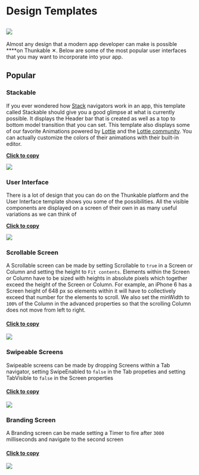 # Design Templates

## ![](../../.gitbook/assets/template-icon.png)

Almost any design that a modern app developer can make is possible ****on Thunkable ✕. Below are some of the most popular user interfaces that you may want to incorporate into your app.

## Popular

### Stackable

If you ever wondered how [Stack](../create/components/layout/stack-navigator.md) navigators work in an app, this template called Stackable should give you a good glimpse at what is currently possible. It displays the Header bar that is created as well as a top to bottom model transition that you can set. This template also displays some of our favorite Animations powered by [Lottie](../create/components/image/lottie.md) and the [Lottie community](https://www.lottiefiles.com/community). You can actually customize the colors of their animations with their built-in editor.

[**Click to copy**](https://goo.gl/nm7FGv)

![](../../.gitbook/assets/ezgif.com-crop-1.gif)

### User Interface

There is a lot of design that you can do on the Thunkable platform and the User Interface template shows you some of the possibilities. All the visible components are displayed on a screen of their own in as many useful variations as we can think of

[**Click to copy**](https://goo.gl/VHK9sP)

![](../../.gitbook/assets/ezgif.com-video-to-gif-30.gif)

### Scrollable Screen

A Scrollable screen can be made by setting Scrollable to `true` in a Screen or Column and setting the height to `Fit contents`. Elements within the Screen or Column have to be sized with heights in absolute pixels which together exceed the height of the Screen or Column. For example, an iPhone 6 has a Screen height of 648 px so elements within it will have to collectively exceed that number for the elements to scroll. We also set the minWidth to `100%` of the Column in the advanced properties so that the scrolling Column does not move from left to right.

#### [Click to copy](https://goo.gl/C3hmvg)

![](../../.gitbook/assets/design-scrollable.gif)

### Swipeable Screens

Swipeable screens can be made by dropping Screens within a Tab navigator, setting SwipeEnabled to `false` in the Tab propeties and setting TabVisible to `false` in the Screen properties

#### [**Click to copy**](https://goo.gl/cdvEoG)

![](../../.gitbook/assets/design-swipeable-screens.gif)

### Branding Screen

A Branding screen can be made setting a Timer to fire after `3000` milliseconds and navigate to the second screen

#### [**Click to copy**](https://goo.gl/p2k7uX)

![](../../.gitbook/assets/design-branding.gif)



